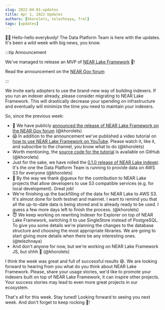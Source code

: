```yaml
---
slug: 2022-04-01-updates
title: Apr 1, 2022 Updates
authors: [khorolets, telezhnaya, frol]
tags: [updates]
---
```


👋👋 Hello-hello everybody! The Data Platform Team is here with the updates. It's been a wild week with big news, you know.

:::tip Announcement

We've managed to release an MVP of [NEAR Lake Framework](https://github.com/near/near-lake-framework) 🎉!

Read the announcement on the [NEAR Gov forum](https://gov.near.org/t/announcement-near-lake-framework-brand-new-word-in-indexer-building-approach/17668)

:::

We invite early adopters to use the brand-new way of building indexers. If you run an indexer already, please consider migrating to NEAR Lake Framework. This will drastically decrease your spending on infrastructure and eventually will minimize the time you need to maintain your indexers.

So, since the previous week:

<!-- truncate -->

* 🎉 We have publicly [announced the release of NEAR Lake Framework on the NEAR Gov forum](https://gov.near.org/t/announcement-near-lake-framework-brand-new-word-in-indexer-building-approach/17668) (@khorolets)
* 😱 In addition to the announcement we've published a video tutorial on [how to use NEAR Lake Framework on YouTube](https://www.youtube.com/watch?v=GsF7I93K-EQ). Please watch it, like it, and subscribe to the channel, you know what to do (@khorolets)
* Worth mentioning, the [source code for the tutorial](https://github.com/near-examples/near-lake-accounts-watcher) is available on GitHub (@khorolets)
* Just for the sake, we have rolled the [0.1.0 release of NEAR Lake indexer](https://github.com/near/near-lake/releases/tag/0.1.0). It's the one the Data Platform Team is running to provide data on AWS S3 for everyone (@khorolets)
* 🥰 By the way we thank @gueux for the contribution to NEAR Lake projects that allow developers to use S3 compatible services (e.g. for local development). Great job!
* We're finishing up the backfilling of the data for NEAR Lake to AWS S3. It's almost done for both testnet and mainnet. I want to remind you that all the up-to-date data is being stored and is already ready to be used. I guess a few more days left to finish the process. (@khorolets)
* 😇 We keep working on rewriting Indexer for Explorer on top of NEAR Lake Framework, switching it to use SingleStore instead of PostgreSQL. To give you some details we're planning the changes to the database structure and choosing the most appropriate libraries. We are going to start giving more details when there be any interesting ones. (@telezhnaya)
* And don't anyone for now, but we're working on NEAR Lake Framework JS, but shhh 🤫 (@khorolets)

I think the week was great and full of successful results 😅. We are looking forward to hearing from you what do you think about NEAR Lake Framework. Please, share your usage stories, we'd like to promote your indexers built on top of NEAR Lake Framework, it can inspire other projects. Your success stories may lead to even more great projects in our ecosystem.

That's all for this week. Stay tuned! Looking forward to seeing you next week.
And don't forget to keep rocking 🤘!
